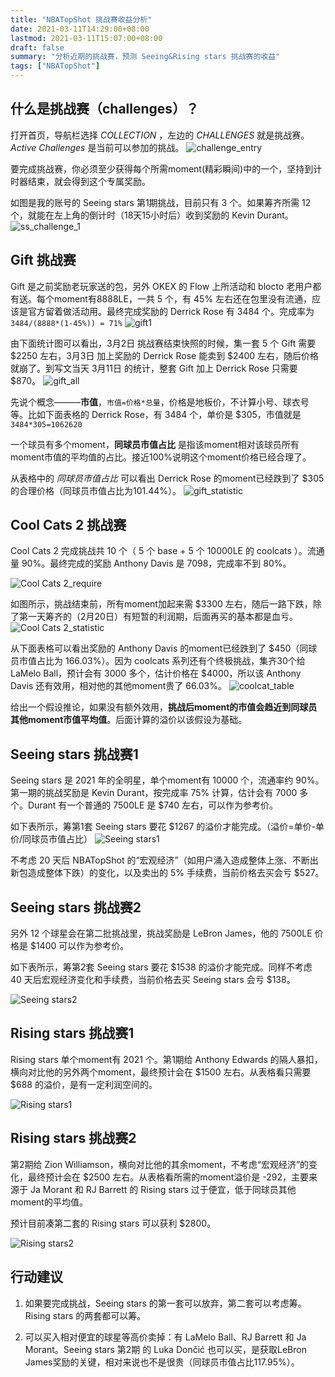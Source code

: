 ```yaml
---
title: "NBATopShot 挑战赛收益分析"
date: 2021-03-11T14:29:00+08:00
lastmod: 2021-03-11T15:07:00+08:00
draft: false
summary: "分析近期的挑战赛，预测 Seeing&Rising stars 挑战赛的收益"
tags: ["NBATopShot"]
---
```


## 什么是挑战赛（challenges）？

打开首页，导航栏选择 *COLLECTION* ，左边的 *CHALLENGES* 就是挑战赛。*Active Challenges* 是当前可以参加的挑战。
![challenge_entry](challenge_entry.png)

要完成挑战赛，你必须至少获得每个所需moment(精彩瞬间)中的一个，坚持到计时器结束，就会得到这个专属奖励。

如图是我的账号的 Seeing stars 第1期挑战，目前只有 3 个。如果筹齐所需 12 个，就能在左上角的倒计时（18天15小时后）收到奖励的 Kevin Durant。
![ss_challenge_1](ss_challenge_1.png)

## Gift 挑战赛

Gift 是之前奖励老玩家送的包，另外 OKEX 的 Flow 上所活动和 blocto 老用户都有送。每个moment有8888LE，一共 5 个，有 45% 左右还在包里没有流通，应该是官方留着做活动用。最终完成奖励的 Derrick Rose 有 3484 个。完成率为 `3484/(8888*(1-45%)) = 71%`
![gift1](gift1.png)

由下面统计图可以看出，3月2日 挑战赛结束快照的时候，集一套 5 个 Gift 需要 $2250 左右，3月3日 加上奖励的 Derrick Rose 能卖到 $2400 左右，随后价格就崩了。到写文当天 3月11日 的统计，整套 Gift 加上 Derrick Rose 只需要 $870。
![gift_all](gift.jpeg)

先说个概念———**市值**，`市值=价格*总量`，价格是地板价，不计算小号、球衣号等。比如下面表格的 Derrick Rose，有 3484 个，单价是 $305，市值就是 `3484*305=1062620`

一个球员有多个moment，**同球员市值占比** 是指该moment相对该球员所有moment市值的平均值的占比。接近100%说明这个moment价格已经合理了。

从表格中的 *同球员市值占比* 可以看出 Derrick Rose 的moment已经跌到了 $305 的合理价格（同球员市值占比为101.44%）。
![gift_statistic](gift_statistic.png)

## Cool Cats 2 挑战赛

Cool Cats 2 完成挑战共 10 个（ 5 个 base + 5 个 10000LE 的 coolcats ）。流通量 90%。最终完成的奖励 Anthony Davis 是 7098，完成率不到 80%。

![Cool Cats 2_require](coolcat2_require.png)

如图所示，挑战结束前，所有moment加起来需 $3300 左右，随后一路下跌，除了第一天筹齐的（2月20日）有短暂的利润期，后面再买的基本都是血亏。
![Cool Cats 2_statistic](coolcat2.jpeg)

从下面表格可以看出奖励的 Anthony Davis 的moment已经跌到了 $450（同球员市值占比为 166.03%）。因为 coolcats 系列还有个终极挑战，集齐30个给 LaMelo Ball，预计会有 3000 多个，估计价格在 $4000，所以该 Anthony Davis 还有效用，相对他的其他moment贵了 66.03%。
![coolcat_table](coolcat_table.png)

给出一个假设推论，如果没有额外效用，**挑战后moment的市值会趋近到同球员其他moment市值平均值**。后面计算的溢价以该假设为基础。

## Seeing stars 挑战赛1

Seeing stars 是 2021 年的全明星，单个moment有 10000 个，流通率约 90%。第一期的挑战奖励是 Kevin Durant，按完成率 75% 计算，估计会有 7000 多个。Durant 有一个普通的 7500LE 是 $740 左右，可以作为参考价。

如下表所示，筹第1套 Seeing stars 要花 $1267 的溢价才能完成。（溢价=单价-单价/同球员市值占比）
![Seeing stars1](seeing1.png)

不考虑 20 天后 NBATopShot 的“宏观经济”（如用户涌入造成整体上涨、不断出新包造成整体下跌）的变化，以及卖出的 5% 手续费，当前价格去买会亏 $527。

## Seeing stars 挑战赛2

另外 12 个球星会在第二批挑战里，挑战奖励是 LeBron James，他的 7500LE 价格是 $1400 可以作为参考价。

如下表所示，筹第2套 Seeing stars 要花 $1538 的溢价才能完成。同样不考虑 40 天后宏观经济变化和手续费，当前价格去买 Seeing stars 会亏 $138。

![Seeing stars2](seeing2.png)

## Rising stars 挑战赛1

Rising stars 单个moment有 2021 个。第1期给 Anthony Edwards 的隔人暴扣，横向对比他的另外两个moment，最终预计会在 $1500 左右。从表格看只需要 $688 的溢价，是有一定利润空间的。

![Rising stars1](rising1.png)

## Rising stars 挑战赛2

第2期给 Zion Williamson，横向对比他的其余moment，不考虑“宏观经济”的变化，最终预计会在 $2500 左右。从表格看所需的moment溢价是 -292，主要来源于 Ja Morant 和 RJ Barrett 的 Rising stars 过于便宜，低于同球员其他moment的平均值。

预计目前凑第二套的 Rising stars 可以获利 $2800。

![Rising stars2](rising2.png)

## 行动建议

1. 如果要完成挑战，Seeing stars 的第一套可以放弃，第二套可以考虑筹。 Rising stars 的两套都可以筹。

2. 可以买入相对便宜的球星等高价卖掉：有 LaMelo Ball、RJ Barrett 和 Ja Morant。Seeing stars 第2期 的 Luka Dončić 也可以买，是获取LeBron James奖励的关键，相对来说也不是很贵（同球员市值占比117.95%）。
